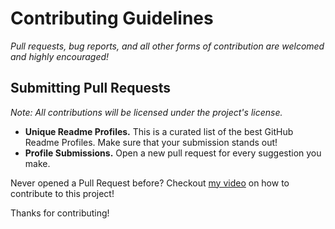 # Contributing Guidelines

*Pull requests, bug reports, and all other forms of contribution are welcomed and highly encouraged!* 


## Submitting Pull Requests
*Note: All contributions will be licensed under the project's license.*

- **Unique Readme Profiles.** This is a curated list of the best GitHub Readme Profiles. Make sure that your submission stands out!
- **Profile Submissions.** Open a new pull request for every suggestion you make.

Never opened a Pull Request before? Checkout [my video](https://youtu.be/2ZvustnnPgQ) on how to contribute to this project!

Thanks for contributing!